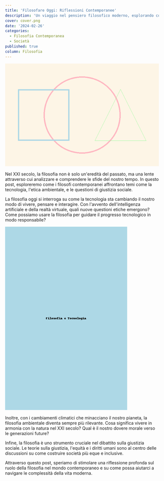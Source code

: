 ```yaml
---
title: 'Filosofare Oggi: Riflessioni Contemporanee'
description: 'Un viaggio nel pensiero filosofico moderno, esplorando come la filosofia affronta le sfide del nostro tempo.'
cover: cover.png
date: '2024-02-26'
categories:
  - Filosofia Contemporanea
  - Società
published: true
column: Filosofia
---
```


![a](./philosophy_pastel_image.png)

Nel XXI secolo, la filosofia non è solo un'eredità del passato, ma una lente attraverso cui analizzare e comprendere le sfide del nostro tempo. In questo post, esploreremo come i filosofi contemporanei affrontano temi come la tecnologia, l'etica ambientale, e le questioni di giustizia sociale.

La filosofia oggi si interroga su come la tecnologia sta cambiando il nostro modo di vivere, pensare e interagire. Con l'avvento dell'intelligenza artificiale e della realtà virtuale, quali nuove questioni etiche emergono? Come possiamo usare la filosofia per guidare il progresso tecnologico in modo responsabile?

![b](./Philosophy_Technology_Image.png)

Inoltre, con i cambiamenti climatici che minacciano il nostro pianeta, la filosofia ambientale diventa sempre più rilevante. Cosa significa vivere in armonia con la natura nel XXI secolo? Qual è il nostro dovere morale verso le generazioni future?

Infine, la filosofia è uno strumento cruciale nel dibattito sulla giustizia sociale. Le teorie sulla giustizia, l'equità e i diritti umani sono al centro delle discussioni su come costruire società più eque e inclusive.

Attraverso questo post, speriamo di stimolare una riflessione profonda sul ruolo della filosofia nel mondo contemporaneo e su come possa aiutarci a navigare le complessità della vita moderna.
